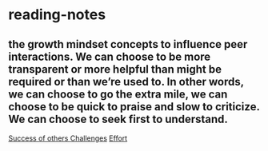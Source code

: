 # reading-notes
##  the growth mindset concepts to influence peer interactions. We can choose to be more transparent or more helpful than might be required or than we’re used to. In other words, we can choose to go the extra mile, we can choose to be quick to praise and slow to criticize. We can choose to seek first to understand. ##
[ Success of others ]()
[ Challenges]()
[ Effort ]()
